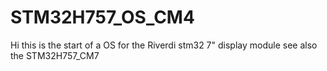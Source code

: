 # STM32H757_OS_CM4
Hi this is the start of a OS for the Riverdi stm32 7" display module
see also the STM32H757_CM7
